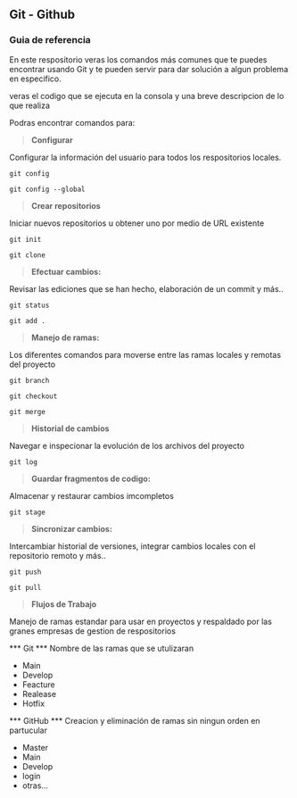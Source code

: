 ## Git  - Github
### Guia de referencia 

En este respositorio veras los comandos más comunes que te puedes encontrar usando Git y te pueden servir para dar solución a algun problema en especifico.

veras el codigo que se ejecuta en la consola  y una breve descripcion de lo que realiza

Podras encontrar comandos para:

> **Configurar**

Configurar la información del usuario para todos los respositorios locales. 

`git config`

`git config --global`

> **Crear repositorios**

Iniciar nuevos repositorios u obtener uno por medio de URL existente

`git init`

`git clone`

> **Efectuar cambios:**

Revisar las ediciones que se han hecho, elaboración de un commit y más..

`git status `

`git add . `

> **Manejo de ramas:**

Los diferentes comandos para moverse entre las ramas locales y remotas del proyecto 

`git branch `

`git checkout`

`git merge`


> **Historial de cambios**

Navegar e inspecionar la evolución de los archivos del proyecto 

`git log `

> **Guardar fragmentos de codigo:**

Almacenar y restaurar cambios imcompletos 

`git stage`


> **Sincronizar cambios:**

Intercambiar historial de versiones, integrar cambios locales con el repositorio remoto y más..

`git push `

`git pull`

> **Flujos de Trabajo**

Manejo  de ramas estandar para usar en proyectos y respaldado por las granes empresas de gestion de respositorios

*** Git ***
Nombre de las ramas que se utulizaran
- Main 
- Develop
- Feacture 
- Realease
- Hotfix

*** GitHub ***
Creacion y eliminación de ramas sin ningun orden en partucular
- Master 
- Main
- Develop 
- login 
- otras...





